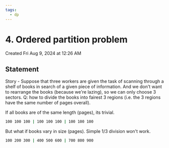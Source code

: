 ```yaml
---
tags:
  - dp
---
```

# 4. Ordered partition problem
Created Fri Aug 9, 2024 at 12:26 AM

## Statement
Story - Suppose that three workers are given the task of scanning through a shelf of books in search of a given piece of information. And we don't want to rearrange the books (because we're lazing), so we can only choose 3 sectors. Q: how to divide the books into fairest 3 regions (i.e. the 3 regions have the same number of pages overall).

If all books are of the same length (pages), its trivial.
```sh
100 100 100 | 100 100 100 | 100 100 100
```

But what if books vary in size (pages). Simple 1/3 division won't work.
```sh
100 200 300 | 400 500 600 | 700 800 900
```